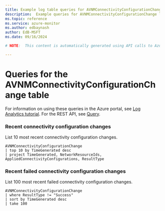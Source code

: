 ```yaml
---
title: Example log table queries for AVNMConnectivityConfigurationChange
description:  Example queries for AVNMConnectivityConfigurationChange log table
ms.topic: reference
ms.service: azure-monitor
ms.author: edbaynash
author: EdB-MSFT
ms.date: 09/16/2024

# NOTE:  This content is automatically generated using API calls to Azure. Any edits made on these files will be overwritten in the next run of the script. 

---
```


# Queries for the AVNMConnectivityConfigurationChange table

For information on using these queries in the Azure portal, see [Log Analytics tutorial](/azure/azure-monitor/logs/log-analytics-tutorial). For the REST API, see [Query](/rest/api/loganalytics/query).


### Recent connectivity configuration changes  


List 10 most recent connectivity configuration changes.  

```query
AVNMConnectivityConfigurationChange
| top 10 by TimeGenerated desc
| project TimeGenerated, NetworkResourceIds, AppliedConnectivityConfigurations, ResultType
```



### Recent failed connectivity configuration changes  


List 100 most recent failed connectivity configuration changes.  

```query
AVNMConnectivityConfigurationChange
| where ResultType != "Success"
| sort by TimeGenerated desc
| take 100

```

